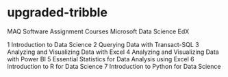 # upgraded-tribble
MAQ Software Assignment Courses
Microsoft Data Science EdX

1  Introduction to Data Science
2  Querying Data with Transact-SQL
3  Analyzing and Visualizing Data with Excel
4  Analyzing and Visualizing Data with Power BI
5  Essential Statistics for Data Analysis using Excel
6  Introduction to R for Data Science
7  Introduction to Python for Data Science
